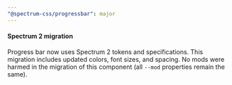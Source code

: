 ```yaml
---
"@spectrum-css/progressbar": major
---
```


#### Spectrum 2 migration

Progress bar now uses Spectrum 2 tokens and specifications. This migration includes updated colors, font sizes, and spacing. No mods were harmed in the migration of this component (all `--mod` properties remain the same).
